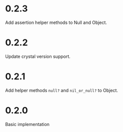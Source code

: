 # 0.2.3

Add assertion helper methods to Null and Object.

# 0.2.2

Update crystal version support.

# 0.2.1

Add helper methods `null?` and `nil_or_null?` to Object.

# 0.2.0

Basic implementation
